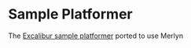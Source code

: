 # Sample Platformer

The [Excalibur sample platformer](https://github.com/excaliburjs/sample-platformer) ported to use Merlyn
